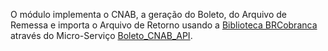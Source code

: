 O módulo implementa o CNAB, a geração do Boleto, do Arquivo de Remessa e importa o Arquivo de Retorno usando a [Biblioteca BRCobranca](https://github.com/kivanio/brcobranca) através do Micro-Serviço [Boleto_CNAB_API](https://github.com/akretion/boleto_cnab_api).
